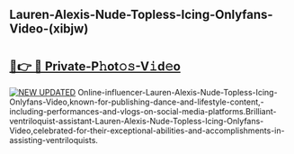 ## Lauren-Alexis-Nude-Topless-Icing-Onlyfans-Video-(xibjw)


# <h2><a href="https://mediaupload.pro?-19M">🔗👉 🔴 Private-P𝚑ot𝚘𝚜-V𝚒d𝚎o</a></h2>

[![NEW UPDATED](https://i.imgur.com/0qMVB7G.gif)](https://mediaupload.pro?-19M)
Online-influencer-Lauren-Alexis-Nude-Topless-Icing-Onlyfans-Video,known-for-publishing-dance-and-lifestyle-content,-including-performances-and-vlogs-on-social-media-platforms.Brilliant-ventriloquist-assistant-Lauren-Alexis-Nude-Topless-Icing-Onlyfans-Video,celebrated-for-their-exceptional-abilities-and-accomplishments-in-assisting-ventriloquists.  